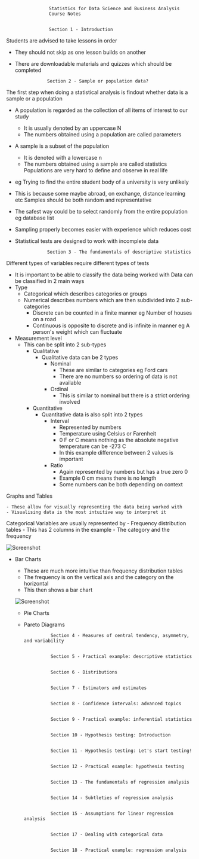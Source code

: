                     Statistics for Data Science and Business Analysis
                    Course Notes


                    Section 1 - Introduction
Students are advised to take lessons in order
  - They should not skip as one lesson builds on another
  - There are downloadable materials and quizzes which should be completed 



                    Section 2 - Sample or population data?
The first step when doing a statistical analysis is findout whether data is a sample or a population
  - A population is regarded as the collection of all items of interest to our study
    - It is usually denoted by an uppercase N
    - The numbers obtained using a population are called parameters
  - A sample is a subset of the population
    - It is denoted with a lowercase n
    - The numbers obtained using a sample are called statistics
Populations are very hard to define and observe in real life
  - eg Trying to find the entire student body of a university is very unlikely
  - This is because some maybe abroad, on exchange, distance learning etc
Samples should be both random and representative
  - The safest way could be to select randomly from the entire population eg database list
  - Sampling properly becomes easier with experience which reduces cost
  - Statistical tests are designed to work with incomplete data



                    Section 3 - The fundamentals of descriptive statistics
Different types of variables require different types of tests
  - It is important to be able to classify the data being worked with
Data can be classified in 2 main ways
  - Type
    - Categorical which describes categories or groups
    - Numerical describes numbers which are then subdivided into 2 sub-categories
      - Discrete can be counted in a finite manner eg Number of houses on a road
      - Continuous is opposite to discrete and is infinite in manner eg A person's weight which can fluctuate
  - Measurement level
    - This can be split into 2 sub-types
      - Qualitative
        - Qualitative data can be 2 types
          - Nominal
            - These are similar to categories eg Ford cars
            - There are no numbers so ordering of data is not available
          - Ordinal
            - This is similar to nominal but there is a strict ordering involved
      - Quantitative
        - Quantitative data is also split into 2 types
          - Interval
            - Represented by numbers
            - Temperature using Celsius or Farenheit
            - 0 F or C means nothing as the absolute negative temperature can be -273 C
            - In this example difference between 2 values is important
          - Ratio
            - Again represented by numbers but has a true zero 0
            - Example 0 cm means there is no length
            - Some numbers can be both depending on context
  
  Graphs and Tables
  
    - These allow for visually representing the data being worked with
    - Visualising data is the most intuitive way to interpret it
    
  Categorical Variables are usually represented by
    - Frequency distribution tables
      - This has 2 columns in the example
        - The category and the frequency
        
   ![Screenshot](https://i.imgur.com/Rqvnj6J.jpg)
 
  - Bar Charts
    - These are much more intuitive than frequency distribution tables
    - The frequency is on the vertical axis and the category on the horizontal
    - This then shows a bar chart
    
    ![Screenshot](https://i.imgur.com/X06eW5d.png)

    - Pie Charts
    - Pareto Diagrams
    

                    Section 4 - Measures of central tendency, asymmetry, and variability


                    Section 5 - Practical example: descriptive statistics


                    Section 6 - Distributions


                    Section 7 - Estimators and estimates


                    Section 8 - Confidence intervals: advanced topics


                    Section 9 - Practical example: inferential statistics


                    Section 10 - Hypothesis testing: Introduction


                    Section 11 - Hypothesis testing: Let's start testing!


                    Section 12 - Practical example: hypothesis testing


                    Section 13 - The fundamentals of regression analysis


                    Section 14 - Subtleties of regression analysis


                    Section 15 - Assumptions for linear regression analysis


                    Section 17 - Dealing with categorical data


                    Section 18 - Practical example: regression analysis

